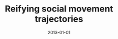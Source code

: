 ---
# Documentation: https://wowchemy.com/docs/managing-content/

title: Reifying social movement trajectories
subtitle: ''
summary: '<b>CHI 2013</b><br/>Social movement trajectories are visualized as interactive path animations, allowing analysts to track group mobilization over time and geography. By mapping social media streams onto a dynamic spatial interface, the system highlights hotspots of activity and narrative shifts. Evaluation with activists shows improved understanding of movement evolution and identification of influential events.'
authors:
- Adam Fouse
- Nadir Weibel
- Christine Johnson
- James D Hollan
tags: []
categories: []
date: '2013-01-01'
lastmod: 2021-09-23T15:50:36-07:00
featured: false
draft: false

# Featured image
# To use, add an image named `featured.jpg/png` to your page's folder.
# Focal points: Smart, Center, TopLeft, Top, TopRight, Left, Right, BottomLeft, Bottom, BottomRight.
image:
  caption: ''
  focal_point: ''
  preview_only: false

# Projects (optional).
#   Associate this post with one or more of your projects.
#   Simply enter your project's folder or file name without extension.
#   E.g. `projects = ["internal-project"]` references `content/project/deep-learning/index.md`.
#   Otherwise, set `projects = []`.
projects: []
publishDate: '2021-09-23T22:50:36.786829Z'
publication_types:
- '1'
abstract: ''
publication: '*Proceedings of the SIGCHI Conference on Human Factors in Computing
  Systems*'
---